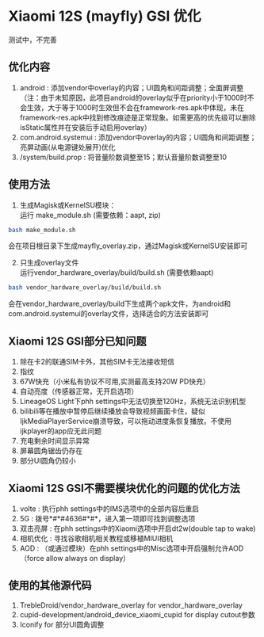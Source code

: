 # Xiaomi 12S (mayfly) GSI 优化

测试中，不完善

## 优化内容
1. android : 添加vendor中overlay的内容；UI圆角和间距调整；全面屏调整（注：由于未知原因，此项目android的overlay似乎在priority小于1000时不会生效，大于等于1000时生效但不会在framework-res.apk中体现，未在framework-res.apk中找到修改痕迹是正常现象。如需更高的优先级可以删除isStatic属性并在安装后手动启用overlay）
2. com.android.systemui : 添加vendor中overlay的内容；UI圆角和间距调整；亮屏动画(从电源键处展开)优化
3. /system/build.prop : 将音量阶数调整至15；默认音量阶数调整至10

## 使用方法
1. 生成Magisk或KernelSU模块：  
运行 make_module.sh (需要依赖：aapt, zip)  
```bash
bash make_module.sh
```  
会在项目根目录下生成mayfly_overlay.zip，通过Magisk或KernelSU安装即可

2. 只生成overlay文件  
运行vendor_hardware_overlay/build/build.sh (需要依赖aapt)  
```bash
bash vendor_hardware_overlay/build/build.sh
```  
会在vendor_hardware_overlay/build下生成两个apk文件，为android和com.android.systemui的overlay文件，选择适合的方法安装即可

## Xiaomi 12S GSI部分已知问题
1. 除在卡2的联通SIM卡外，其他SIM卡无法接收短信
2. 指纹
3. 67W快充（小米私有协议不可用,实测最高支持20W PD快充）
4. 自动亮度（传感器正常，无开启选项）
5. LineageOS Light下phh settings中无法切换至120Hz，系统无法识别机型
6. bilibili等在播放中暂停后继续播放会导致视频画面卡住，疑似IjkMediaPlayerService崩溃导致，可以拖动进度条恢复播放。不使用ijkplayer的app应无此问题
7. 充电剩余时间显示异常
8. 屏幕圆角锯齿仍存在
9. 部分UI圆角仍较小

## Xiaomi 12S GSI不需要模块优化的问题的优化方法
1. volte : 执行phh settings中的IMS选项中的全部内容后重启
2. 5G : 拨号\*#\*#4636#\*#\*，进入第一项即可找到调整选项
3. 双击亮屏 : 在phh settings中的Xiaomi选项中开启dt2w(double tap to wake)
4. 相机优化 : 寻找谷歌相机相关教程或移植MIUI相机
5. AOD : （或通过模块）在phh settings中的Misc选项中开启强制允许AOD（force allow always on display）

## 使用的其他源代码
1. TrebleDroid/vendor_hardware_overlay for vendor_hardware_overlay
2. cupid-development/android_device_xiaomi_cupid for display cutout参数
3. Iconify for 部分UI圆角调整
